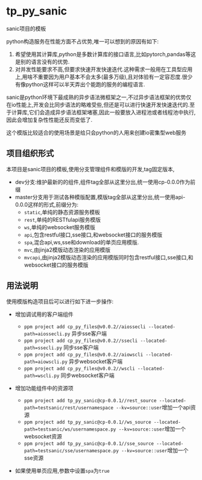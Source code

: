 # tp_py_sanic

sanic项目的模板

python构造服务在性能方面不占优势,唯一可以想到的原因有如下:

1. 希望使用其计算库,python是多数计算库的接口语言,比如pytorch,pandas等这是别的语言没有的优势.
2. 对并发性能要求不高,但要求快速开发快速迭代.这种需求一般用在工具型应用上,用啥不重要因为用户基本不会太多(最多万级),且对体验有一定容忍度.很少有像python这样可以半天弄出个能跑的服务的编程语言.

sanic是python环境下最成熟的异步语法微框架之一,不过异步语法框架的优势仅在io性能上,开发会比同步语法的略难受些,但还是可以进行快速开发快速迭代的.至于计算库,它们会造成异步语法框架堵塞,因此一般要放入进程池或者线程池中执行,因此会增加复杂性性能还反而变低了.

这个模版比较适合的使用场景是给只会python的人用来创建io密集型web服务

## 项目组织形式

本项目是sanic项目的模板,使用分支管理组件和模版的开发,tag固定版本,

+ dev分支:维护最新的的组件,组件tag全部从这里分出,统一使用cp-0.0.0作为前缀
+ master分支用于测试各种模版配置,模版tag全部从这里分出,统一使用api-0.0.0这样的形式,前缀分为:
    + `static`,单纯的静态资源服务模板
    + `rest`,单纯的RESTfulapi服务模版
    + `ws`,单纯的websocket服务模版
    + `api`,包含restful接口,sse接口,和websocket接口的服务模版
    + `spa`,混合api,ws,sse和download的单页应用模版.
    + `mvc`,由jinja2模版动态渲染的应用模版
    + `mvcapi`,由jinja2模版动态渲染的应用模版同时包含restful接口,sse接口,和websocket接口的服务模版

## 用法说明

使用模版构造项目后可以进行如下进一步操作:

+ 增加调试用的客户端组件

    + `ppm project add cp_py_files@v0.0.2//aiossecli --located-path=aiossecli.py` 异步sse客户端
    + `ppm project add cp_py_files@v0.0.2//ssecli --located-path=ssecli.py` 同步sse客户端
    + `ppm project add cp_py_files@v0.0.2//aiowscli --located-path=aiowscli.py` 异步websocket客户端
    + `ppm project add cp_py_files@v0.0.2//wscli --located-path=wscli.py` 同步websocket客户端

+ 增加功能组件中的资源项

    + `ppm project add tp_py_sanic@cp-0.0.1//rest_source --located-path=testsanic/rest/usernamespace --kv=source::user`增加一个api资源
    + `ppm project add tp_py_sanic@cp-0.0.1//ws_source --located-path=testsanic/ws/usernamespace.py --kv=source::user`增加一个websocket资源
    + `ppm project add tp_py_sanic@cp-0.0.1//sse_source --located-path=testsanic/sse/usernamespace.py --kv=source::user`增加一个sse资源

+ 如果使用单页应用,参数中设置`spa`为`true`